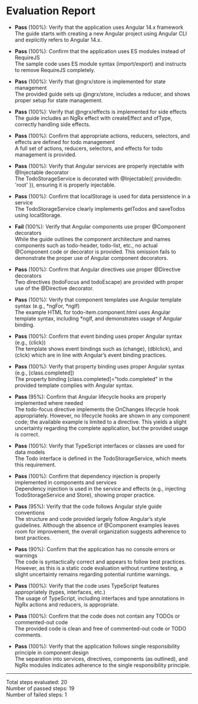 # Evaluation Report

- **Pass** (100%): Verify that the application uses Angular 14.x framework  
  The guide starts with creating a new Angular project using Angular CLI and explicitly refers to Angular 14.x.

- **Pass** (100%): Confirm that the application uses ES modules instead of RequireJS  
  The sample code uses ES module syntax (import/export) and instructs to remove RequireJS completely.

- **Pass** (100%): Verify that @ngrx/store is implemented for state management  
  The provided guide sets up @ngrx/store, includes a reducer, and shows proper setup for state management.

- **Pass** (100%): Verify that @ngrx/effects is implemented for side effects  
  The guide includes an NgRx effect with createEffect and ofType, correctly handling side effects.

- **Pass** (100%): Confirm that appropriate actions, reducers, selectors, and effects are defined for todo management  
  A full set of actions, reducers, selectors, and effects for todo management is provided.

- **Pass** (100%): Verify that Angular services are properly injectable with @Injectable decorator  
  The TodoStorageService is decorated with @Injectable({ providedIn: 'root' }), ensuring it is properly injectable.

- **Pass** (100%): Confirm that localStorage is used for data persistence in a service  
  The TodoStorageService clearly implements getTodos and saveTodos using localStorage.

- **Fail** (100%): Verify that Angular components use proper @Component decorators  
  While the guide outlines the component architecture and names components such as todo-header, todo-list, etc., no actual @Component code or decorator is provided. This omission fails to demonstrate the proper use of Angular component decorators.

- **Pass** (100%): Confirm that Angular directives use proper @Directive decorators  
  Two directives (todoFocus and todoEscape) are provided with proper use of the @Directive decorator.

- **Pass** (100%): Verify that component templates use Angular template syntax (e.g., *ngFor, *ngIf)  
  The example HTML for todo-item.component.html uses Angular template syntax, including *ngIf, and demonstrates usage of Angular binding.

- **Pass** (100%): Confirm that event binding uses proper Angular syntax (e.g., (click))  
  The template shows event bindings such as (change), (dblclick), and (click) which are in line with Angular’s event binding practices.

- **Pass** (100%): Verify that property binding uses proper Angular syntax (e.g., [class.completed])  
  The property binding [class.completed]="todo.completed" in the provided template complies with Angular syntax.

- **Pass** (95%): Confirm that Angular lifecycle hooks are properly implemented where needed  
  The todo-focus directive implements the OnChanges lifecycle hook appropriately. However, no lifecycle hooks are shown in any component code; the available example is limited to a directive. This yields a slight uncertainty regarding the complete application, but the provided usage is correct.

- **Pass** (100%): Verify that TypeScript interfaces or classes are used for data models  
  The Todo interface is defined in the TodoStorageService, which meets this requirement.

- **Pass** (100%): Confirm that dependency injection is properly implemented in components and services  
  Dependency injection is used in the service and effects (e.g., injecting TodoStorageService and Store), showing proper practice.

- **Pass** (95%): Verify that the code follows Angular style guide conventions  
  The structure and code provided largely follow Angular’s style guidelines. Although the absence of @Component examples leaves room for improvement, the overall organization suggests adherence to best practices.

- **Pass** (90%): Confirm that the application has no console errors or warnings  
  The code is syntactically correct and appears to follow best practices. However, as this is a static code evaluation without runtime testing, a slight uncertainty remains regarding potential runtime warnings.

- **Pass** (100%): Verify that the code uses TypeScript features appropriately (types, interfaces, etc.)  
  The usage of TypeScript, including interfaces and type annotations in NgRx actions and reducers, is appropriate.

- **Pass** (100%): Confirm that the code does not contain any TODOs or commented-out code  
  The provided code is clean and free of commented-out code or TODO comments.

- **Pass** (100%): Verify that the application follows single responsibility principle in component design  
  The separation into services, directives, components (as outlined), and NgRx modules indicates adherence to the single responsibility principle.

---

Total steps evaluated: 20  
Number of passed steps: 19  
Number of failed steps: 1
